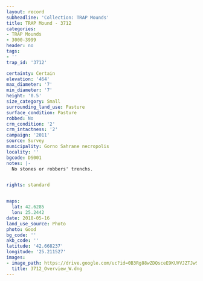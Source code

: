 ```yaml
---
layout: record
subheadline: 'Collection: TRAP Mounds'
title: TRAP Mound - 3712
categories:
- TRAP Mounds
- 3000-3999
header: no
tags:
- ''
trap_id: '3712'

certainty: Certain
elevation: '464'
max_diameter: '7'
min_diameter: '7'
height: '0.5'
size_category: Small
surrounding_land_use: Pasture
surface_condition: Pasture
robbed: No
crm_condition: '2'
crm_intactness: '2'
campaign: '2011'
source: Survey
municipality: Gorno Sahrane necropolis
locality: ''
bgcode: DS001
notes: |-
  No stones or robbers' trenchs.


rights: standard


maps:
  lat: 42.6285
  lon: 25.2442
date: 2018-05-16
land_use_source: Photo
photo: Good
bg_code: ''
akb_code: ''
latitude: '42.668237'
longitude: '25.211527'
images:
- image_path: https://drive.google.com/uc?id=0B3Rg88wZDQsceE9KUVVJZTJwSTg
  title: 3712_Overview_W.dng
---
```

